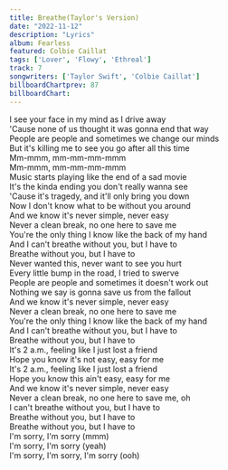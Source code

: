 ```yaml
---
title: Breathe(Taylor's Version)
date: "2022-11-12"
description: "Lyrics"
album: Fearless
featured: Colbie Caillat
tags: ['Lover', 'Flowy', 'Ethreal']
track: 7
songwriters: ['Taylor Swift', 'Colbie Caillat']
billboardChartprev: 87
billboardChart:  
---
```


I see your face in my mind as I drive away <br />
'Cause none of us thought it was gonna end that way <br />
People are people and sometimes we change our minds <br />
But it's killing me to see you go after all this time <br />
Mm-mmm, mm-mm-mm-mmm <br />
Mm-mmm, mm-mm-mm-mmm <br />
Music starts playing like the end of a sad movie <br />
It's the kinda ending you don't really wanna see <br />
'Cause it's tragedy, and it'll only bring you down <br />
Now I don't know what to be without you around <br />
And we know it's never simple, never easy <br />
Never a clean break, no one here to save me <br />
You're the only thing I know like the back of my hand <br />
And I can't breathe without you, but I have to <br />
Breathe without you, but I have to <br />
Never wanted this, never want to see you hurt <br />
Every little bump in the road, I tried to swerve <br />
People are people and sometimes it doesn't work out <br />
Nothing we say is gonna save us from the fallout <br />
And we know it's never simple, never easy <br />
Never a clean break, no one here to save me <br />
You're the only thing I know like the back of my hand <br />
And I can't breathe without you, but I have to <br />
Breathe without you, but I have to <br />
It's 2 a.m., feeling like I just lost a friend <br />
Hope you know it's not easy, easy for me <br />
It's 2 a.m., feeling like I just lost a friend <br />
Hope you know this ain't easy, easy for me <br />
And we know it's never simple, never easy <br />
Never a clean break, no one here to save me, oh <br />
I can't breathe without you, but I have to <br />
Breathe without you, but I have to <br />
Breathe without you, but I have to <br />
I'm sorry, I'm sorry (mmm) <br />
I'm sorry, I'm sorry (yeah) <br />
I'm sorry, I'm sorry, I'm sorry (ooh) <br />
